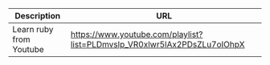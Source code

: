 Description | URL
------------ | -------------
Learn ruby from Youtube | https://www.youtube.com/playlist?list=PLDmvslp_VR0xlwr5lAx2PDsZLu7oIOhpX